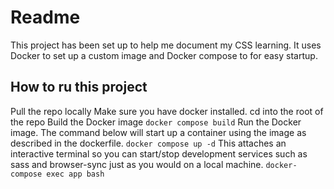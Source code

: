 # Readme 
This project has been set up to help me document my CSS learning. It uses Docker to set up a custom image and Docker compose to for easy startup.

## How to ru this project
Pull the repo locally
Make sure you have docker installed.
cd into the root of the repo
Build the Docker image
`docker compose build`
Run the Docker image. The command below will start up a container using the image as described in the dockerfile.
`docker compose up -d`
This attaches an interactive terminal so you can start/stop development services such as sass and browser-sync just as you would on a local machine.
`docker-compose exec app bash`
